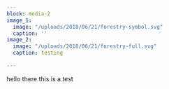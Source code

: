 ```yaml
---
block: media-2
image_1:
  image: "/uploads/2018/06/21/forestry-symbol.svg"
  caption: ''
image_2:
  image: "/uploads/2018/06/21/forestry-full.svg"
  caption: testing

---
```

hello there this is a test